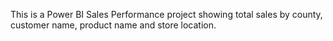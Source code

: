This is a Power BI Sales Performance project showing total sales by county, customer name, product name and store location.
